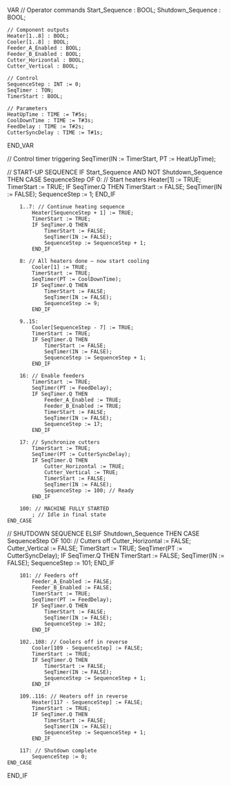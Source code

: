 VAR
    // Operator commands
    Start_Sequence : BOOL;
    Shutdown_Sequence : BOOL;

    // Component outputs
    Heater[1..8] : BOOL;
    Cooler[1..8] : BOOL;
    Feeder_A_Enabled : BOOL;
    Feeder_B_Enabled : BOOL;
    Cutter_Horizontal : BOOL;
    Cutter_Vertical : BOOL;

    // Control
    SequenceStep : INT := 0;
    SeqTimer : TON;
    TimerStart : BOOL;

    // Parameters
    HeatUpTime : TIME := T#5s;
    CoolDownTime : TIME := T#3s;
    FeedDelay : TIME := T#2s;
    CutterSyncDelay : TIME := T#1s;
END_VAR

// Control timer triggering
SeqTimer(IN := TimerStart, PT := HeatUpTime);

// START-UP SEQUENCE
IF Start_Sequence AND NOT Shutdown_Sequence THEN
    CASE SequenceStep OF
        0: // Start heaters
            Heater[1] := TRUE;
            TimerStart := TRUE;
            IF SeqTimer.Q THEN
                TimerStart := FALSE;
                SeqTimer(IN := FALSE);
                SequenceStep := 1;
            END_IF

        1..7: // Continue heating sequence
            Heater[SequenceStep + 1] := TRUE;
            TimerStart := TRUE;
            IF SeqTimer.Q THEN
                TimerStart := FALSE;
                SeqTimer(IN := FALSE);
                SequenceStep := SequenceStep + 1;
            END_IF

        8: // All heaters done – now start cooling
            Cooler[1] := TRUE;
            TimerStart := TRUE;
            SeqTimer(PT := CoolDownTime);
            IF SeqTimer.Q THEN
                TimerStart := FALSE;
                SeqTimer(IN := FALSE);
                SequenceStep := 9;
            END_IF

        9..15:
            Cooler[SequenceStep - 7] := TRUE;
            TimerStart := TRUE;
            IF SeqTimer.Q THEN
                TimerStart := FALSE;
                SeqTimer(IN := FALSE);
                SequenceStep := SequenceStep + 1;
            END_IF

        16: // Enable feeders
            TimerStart := TRUE;
            SeqTimer(PT := FeedDelay);
            IF SeqTimer.Q THEN
                Feeder_A_Enabled := TRUE;
                Feeder_B_Enabled := TRUE;
                TimerStart := FALSE;
                SeqTimer(IN := FALSE);
                SequenceStep := 17;
            END_IF

        17: // Synchronize cutters
            TimerStart := TRUE;
            SeqTimer(PT := CutterSyncDelay);
            IF SeqTimer.Q THEN
                Cutter_Horizontal := TRUE;
                Cutter_Vertical := TRUE;
                TimerStart := FALSE;
                SeqTimer(IN := FALSE);
                SequenceStep := 100; // Ready
            END_IF

        100: // MACHINE FULLY STARTED
            ; // Idle in final state
    END_CASE

// SHUTDOWN SEQUENCE
ELSIF Shutdown_Sequence THEN
    CASE SequenceStep OF
        100: // Cutters off
            Cutter_Horizontal := FALSE;
            Cutter_Vertical := FALSE;
            TimerStart := TRUE;
            SeqTimer(PT := CutterSyncDelay);
            IF SeqTimer.Q THEN
                TimerStart := FALSE;
                SeqTimer(IN := FALSE);
                SequenceStep := 101;
            END_IF

        101: // Feeders off
            Feeder_A_Enabled := FALSE;
            Feeder_B_Enabled := FALSE;
            TimerStart := TRUE;
            SeqTimer(PT := FeedDelay);
            IF SeqTimer.Q THEN
                TimerStart := FALSE;
                SeqTimer(IN := FALSE);
                SequenceStep := 102;
            END_IF

        102..108: // Coolers off in reverse
            Cooler[109 - SequenceStep] := FALSE;
            TimerStart := TRUE;
            IF SeqTimer.Q THEN
                TimerStart := FALSE;
                SeqTimer(IN := FALSE);
                SequenceStep := SequenceStep + 1;
            END_IF

        109..116: // Heaters off in reverse
            Heater[117 - SequenceStep] := FALSE;
            TimerStart := TRUE;
            IF SeqTimer.Q THEN
                TimerStart := FALSE;
                SeqTimer(IN := FALSE);
                SequenceStep := SequenceStep + 1;
            END_IF

        117: // Shutdown complete
            SequenceStep := 0;
    END_CASE
END_IF
